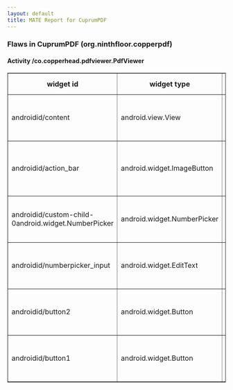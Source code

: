 ```yaml
---
layout: default
title: MATE Report for CuprumPDF
---
```


### Flaws in CuprumPDF (org.ninthfloor.copperpdf)


#### Activity /co.copperhead.pdfviewer.PdfViewer

<table border='1'>
	<tr>
		<th> widget id </th>
		<th> widget type </th>
		<th> widget text </th>
		<th> flaw type </th>
		<th> info </th>
		<th> hint </th>
	</tr>
	<tr>
		<td> androidid/content </td>
		<td> android.view.View </td>
		<td>  </td>
		<td> MISSING LABEL </td>
		<td>  </td>
		<td> View is missing label for a screen reader </td>
	</tr>
	<tr>
		<td> androidid/action_bar </td>
		<td> android.widget.ImageButton </td>
		<td>  </td>
		<td> SIZE </td>
		<td> 40,48 </td>
		<td> Minimum touch target size is 48dp x 48dp.  </td>
	</tr>
	<tr>
		<td> androidid/custom-child-0android.widget.NumberPicker </td>
		<td> android.widget.NumberPicker </td>
		<td>  </td>
		<td> CONTRAST </td>
		<td> 3.5448862152994005 </td>
		<td> Contrast ratio should be at least 4.5 </td>
	</tr>
	<tr>
		<td> androidid/numberpicker_input </td>
		<td> android.widget.EditText </td>
		<td> 0 </td>
		<td> CONTRAST </td>
		<td> 3.5448862152994005 </td>
		<td> Contrast ratio should be at least 4.5 </td>
	</tr>
	<tr>
		<td> androidid/button2 </td>
		<td> android.widget.Button </td>
		<td> Cancel </td>
		<td> CONTRAST </td>
		<td> 3.672578596072024 </td>
		<td> Contrast ratio should be at least 4.5 </td>
	</tr>
	<tr>
		<td> androidid/button1 </td>
		<td> android.widget.Button </td>
		<td> OK </td>
		<td> CONTRAST </td>
		<td> 3.672578596072024 </td>
		<td> Contrast ratio should be at least 4.5 </td>
	</tr>
</table>

